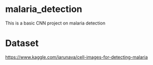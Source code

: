 # malaria_detection

 This is a basic CNN project on malaria detection
 
 
 # Dataset
 
 https://www.kaggle.com/iarunava/cell-images-for-detecting-malaria
